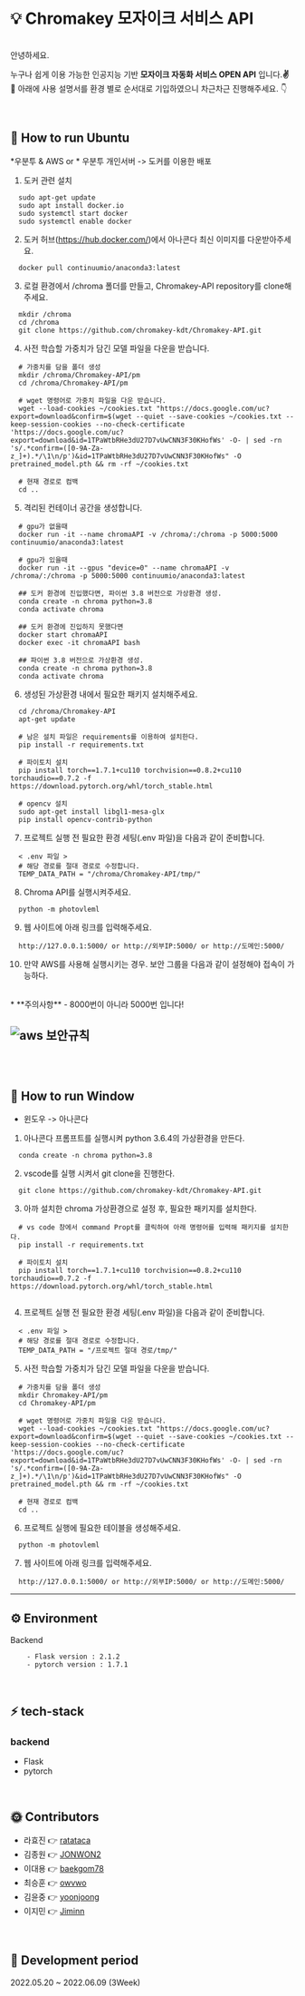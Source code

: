 # :bulb: Chromakey 모자이크 서비스 API
<br>
안녕하세요.<br>

누구나 쉽게 이용 가능한 인공지능 기반 **모자이크 자동화 서비스 OPEN API** 입니다.**:v:**<br>
:facepunch: 아래에 사용 설명서를 환경 별로 순서대로 기입하였으니 차근차근 진행해주세요. :point_down:

<br>

## 🚗 How to run Ubuntu

*우분투 & AWS or * 우분투 개인서버 -> 도커를 이용한 배포
1. 도커 관련 설치
```
  sudo apt-get update
  sudo apt install docker.io 
  sudo systemctl start docker
  sudo systemctl enable docker
```
2. 도커 허브(https://hub.docker.com/)에서 아나콘다 최신 이미지를 다운받아주세요.

```
  docker pull continuumio/anaconda3:latest
```


3. 로컬 환경에서 /chroma 폴더를 만들고, Chromakey-API repository를 clone해주세요.
```
  mkdir /chroma
  cd /chroma
  git clone https://github.com/chromakey-kdt/Chromakey-API.git
```

4. 사전 학습할 가중치가 담긴 모델 파일을 다운을 받습니다. 
```
  # 가중치를 담을 폴더 생성
  mkdir /chroma/Chromakey-API/pm
  cd /chroma/Chromakey-API/pm

  # wget 명령어로 가중치 파일을 다운 받습니다.
  wget --load-cookies ~/cookies.txt "https://docs.google.com/uc?export=download&confirm=$(wget --quiet --save-cookies ~/cookies.txt --keep-session-cookies --no-check-certificate 'https://docs.google.com/uc?export=download&id=1TPaWtbRHe3dU27D7vUwCNN3F30KHofWs' -O- | sed -rn 's/.*confirm=([0-9A-Za-z_]+).*/\1\n/p')&id=1TPaWtbRHe3dU27D7vUwCNN3F30KHofWs" -O pretrained_model.pth && rm -rf ~/cookies.txt
  
  # 현재 경로로 컴백
  cd ..
```

5. 격리된 컨테이너 공간을 생성합니다.
```
  # gpu가 없을때
  docker run -it --name chromaAPI -v /chroma/:/chroma -p 5000:5000 continuumio/anaconda3:latest

  # gpu가 있을때
  docker run -it --gpus "device=0" --name chromaAPI -v /chroma/:/chroma -p 5000:5000 continuumio/anaconda3:latest

  ## 도커 환경에 진입했다면, 파이썬 3.8 버전으로 가상환경 생성.
  conda create -n chroma python=3.8
  conda activate chroma

  ## 도커 환경에 진입하지 못했다면
  docker start chromaAPI
  docker exec -it chromaAPI bash

  ## 파이썬 3.8 버전으로 가상환경 생성.
  conda create -n chroma python=3.8
  conda activate chroma
```

6. 생성된 가상환경 내에서 필요한 패키지 설치해주세요.
```
  cd /chroma/Chromakey-API
  apt-get update
  
  # 남은 설치 파일은 requirements를 이용하여 설치한다.
  pip install -r requirements.txt
  
  # 파이토치 설치
  pip install torch==1.7.1+cu110 torchvision==0.8.2+cu110 torchaudio==0.7.2 -f https://download.pytorch.org/whl/torch_stable.html

  # opencv 설치
  sudo apt-get install libgl1-mesa-glx
  pip install opencv-contrib-python

```
7. 프로젝트 실행 전 필요한 환경 세팅(.env 파일)을 다음과 같이 준비합니다.
```
  < .env 파일 >
  # 해당 경로를 절대 경로로 수정합니다.
  TEMP_DATA_PATH = "/chroma/Chromakey-API/tmp/" 
```

8. Chroma API를 실행시켜주세요.
```
  python -m photovleml
```

9. 웹 사이트에 아래 링크를 입력해주세요.
```
  http://127.0.0.1:5000/ or http://외부IP:5000/ or http://도메인:5000/
```

10. 만약 AWS를 사용해 실행시키는 경우. 보안 그룹을 다음과 같이 설정해야 접속이 가능하다.
<br>
* **주의사항** 
    - 8000번이 아니라 5000번 입니다!

![aws 보안규칙](https://user-images.githubusercontent.com/46054315/152639107-711432db-85b5-4cd5-9746-0eaf73646740.PNG)
---
<br>
<br>

## 🚗 How to run Window

* 윈도우 -> 아나콘다
1. 아나콘다 프롬프트를 실행시켜 python 3.6.4의 가상환경을 만든다.
```
  conda create -n chroma python=3.8
```
2. vscode를 실행 시켜서 git clone을 진행한다.
```
  git clone https://github.com/chromakey-kdt/Chromakey-API.git
```
3. 아까 설치한 chroma 가상환경으로 설정 후, 필요한 패키지를 설치한다.
```
  # vs code 창에서 command Propt를 클릭하여 아래 명령어를 입력해 패키지를 설치한다.
  pip install -r requirements.txt
  
  # 파이토치 설치
  pip install torch==1.7.1+cu110 torchvision==0.8.2+cu110 torchaudio==0.7.2 -f https://download.pytorch.org/whl/torch_stable.html
  
```
4. 프로젝트 실행 전 필요한 환경 세팅(.env 파일)을 다음과 같이 준비합니다.
```
  < .env 파일 >
  # 해당 경로를 절대 경로로 수정합니다.
  TEMP_DATA_PATH = "/프로젝트 절대 경로/tmp/" 
```
5. 사전 학습할 가중치가 담긴 모델 파일을 다운을 받습니다. 
```
  # 가중치를 담을 폴더 생성
  mkdir Chromakey-API/pm
  cd Chromakey-API/pm

  # wget 명령어로 가중치 파일을 다운 받습니다.
  wget --load-cookies ~/cookies.txt "https://docs.google.com/uc?export=download&confirm=$(wget --quiet --save-cookies ~/cookies.txt --keep-session-cookies --no-check-certificate 'https://docs.google.com/uc?export=download&id=1TPaWtbRHe3dU27D7vUwCNN3F30KHofWs' -O- | sed -rn 's/.*confirm=([0-9A-Za-z_]+).*/\1\n/p')&id=1TPaWtbRHe3dU27D7vUwCNN3F30KHofWs" -O pretrained_model.pth && rm -rf ~/cookies.txt
  
  # 현재 경로로 컴백
  cd ..
```
6. 프로젝트 실행에 필요한 테이블을 생성해주세요.
```
  python -m photovleml
```

7. 웹 사이트에 아래 링크를 입력해주세요.
```
  http://127.0.0.1:5000/ or http://외부IP:5000/ or http://도메인:5000/
```


---

## ⚙ Environment

Backend

```
    - Flask version : 2.1.2
    - pytorch version : 1.7.1
```


<br>

## ⚡ tech-stack

### backend

- Flask
- pytorch

<br>


## 🌞 Contributors

- 라효진 👉 [ratataca](https://github.com/ratataca)
- 김종원 👉 [JONWON2](https://github.com/JONWON2)
- 이대용 👉 [baekgom78](https://github.com/baekgom78)
- 최승훈 👉 [owvwo](https://github.com/owvwo)
- 김윤중 👉 [yoonjoong](https://github.com/yoonjoong)
- 이지민 👉 [Jiminn](https://github.com/Jiminn)

<br>

## 📅 Development period

2022.05.20 ~ 2022.06.09 (3Week)
